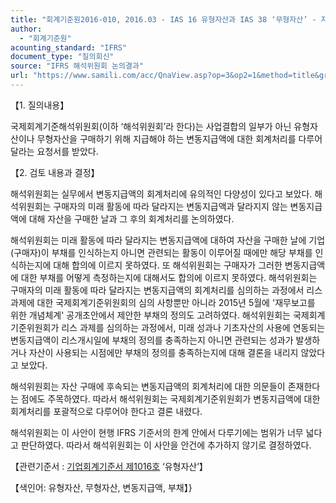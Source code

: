 ```yaml
---
title: "회계기준원2016-010, 2016.03 - IAS 16 유형자산과 IAS 38 ‘무형자산’ - 자산취득을 위한 변동지급액(IAS 16 ‘유형자산’)"
author:
  - "회계기준원"
acounting_standard: "IFRS"
document_type: "질의회신"
source: "IFRS 해석위원회 논의결과"
url: "https://www.samili.com/acc/QnaView.asp?op=3&op2=1&method=title&group=2123-15;1&orgcode=2&searchword=&page=10&code=%ED%9A%8C%EA%B3%84%EA%B8%B0%EC%A4%80%EC%9B%902016%2D010%3A20160331"
---
```

【1. 질의내용】

국제회계기준해석위원회(이하 ‘해석위원회’라 한다)는 사업결합의 일부가 아닌 유형자산이나 무형자산을 구매하기 위해 지급해야 하는 변동지급액에 대한 회계처리를 다루어 달라는 요청서를 받았다.

  

【2. 검토 내용과 결정】

해석위원회는 실무에서 변동지급액의 회계처리에 유의적인 다양성이 있다고 보았다. 해석위원회는 구매자의 미래 활동에 따라 달라지는 변동지급액과 달라지지 않는 변동지급액에 대해 자산을 구매한 날과 그 후의 회계처리를 논의하였다.

해석위원회는 미래 활동에 따라 달라지는 변동지급액에 대하여 자산을 구매한 날에 기업(구매자)이 부채를 인식하는지 아니면 관련되는 활동이 이루어질 때에만 해당 부채를 인식하는지에 대해 합의에 이르지 못하였다. 또 해석위원회는 구매자가 그러한 변동지급액에 대한 부채를 어떻게 측정하는지에 대해서도 합의에 이르지 못하였다. 해석위원회는 구매자의 미래 활동에 따라 달라지는 변동지급액의 회계처리를 심의하는 과정에서 리스 과제에 대한 국제회계기준위원회의 심의 사항뿐만 아니라 2015년 5월에 '재무보고를 위한 개념체계' 공개초안에서 제안한 부채의 정의도 고려하였다. 해석위원회는 국제회계기준위원회가 리스 과제를 심의하는 과정에서, 미래 성과나 기초자산의 사용에 연동되는 변동지급액이 리스개시일에 부채의 정의를 충족하는지 아니면 관련되는 성과가 발생하거나 자산이 사용되는 시점에만 부채의 정의를 충족하는지에 대해 결론을 내리지 않았다고 보았다.

해석위원회는 자산 구매에 후속되는 변동지급액의 회계처리에 대한 의문들이 존재한다는 점에도 주목하였다. 따라서 해석위원회는 국제회계기준위원회가 변동지급액에 대한 회계처리를 포괄적으로 다루어야 한다고 결론 내렸다.

해석위원회는 이 사안이 현행 IFRS 기준서의 한계 안에서 다루기에는 범위가 너무 넓다고 판단하였다. 따라서 해석위원회는 이 사안을 안건에 추가하지 않기로 결정하였다.

  

【관련기준서 : [기업회계기준서 제1016호](https://www.samili.com/acc/) ‘유형자산’】

【색인어: 유형자산, 무형자산, 변동지급액, 부채】}